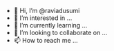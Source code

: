 - 👋 Hi, I’m @raviadusumi
- 👀 I’m interested in ...
- 🌱 I’m currently learning ...
- 💞️ I’m looking to collaborate on ...
- 📫 How to reach me ...

<!---
raviadusumi/raviadusumi is a ✨ special ✨ repository because its `README.md` (this file) appears on your GitHub profile.
You can click the Preview link to take a look at your changes.
--->
